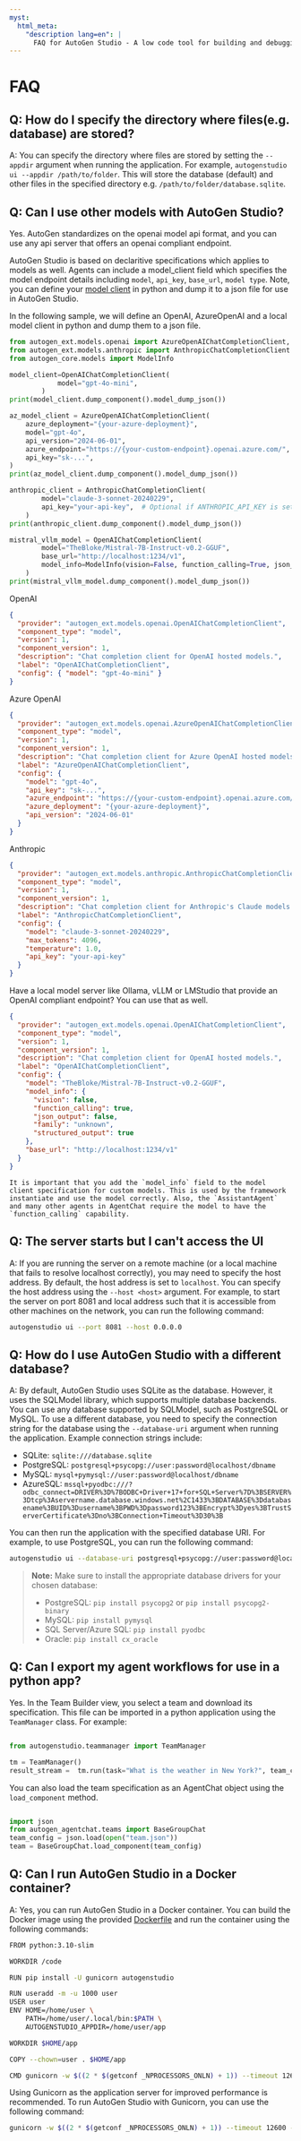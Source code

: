 ```yaml
---
myst:
  html_meta:
    "description lang=en": |
      FAQ for AutoGen Studio - A low code tool for building and debugging multi-agent systems
---
```


# FAQ

## Q: How do I specify the directory where files(e.g. database) are stored?

A: You can specify the directory where files are stored by setting the `--appdir` argument when running the application. For example, `autogenstudio ui --appdir /path/to/folder`. This will store the database (default) and other files in the specified directory e.g. `/path/to/folder/database.sqlite`.

## Q: Can I use other models with AutoGen Studio?

Yes. AutoGen standardizes on the openai model api format, and you can use any api server that offers an openai compliant endpoint.

AutoGen Studio is based on declaritive specifications which applies to models as well. Agents can include a model_client field which specifies the model endpoint details including `model`, `api_key`, `base_url`, `model type`. Note, you can define your [model client](https://microsoft.github.io/autogen/dev/user-guide/core-user-guide/components/model-clients.html) in python and dump it to a json file for use in AutoGen Studio.

In the following sample, we will define an OpenAI, AzureOpenAI and a local model client in python and dump them to a json file.

```python
from autogen_ext.models.openai import AzureOpenAIChatCompletionClient, OpenAIChatCompletionClient
from autogen_ext.models.anthropic import AnthropicChatCompletionClient
from autogen_core.models import ModelInfo

model_client=OpenAIChatCompletionClient(
            model="gpt-4o-mini",
        )
print(model_client.dump_component().model_dump_json())

az_model_client = AzureOpenAIChatCompletionClient(
    azure_deployment="{your-azure-deployment}",
    model="gpt-4o",
    api_version="2024-06-01",
    azure_endpoint="https://{your-custom-endpoint}.openai.azure.com/",
    api_key="sk-...",
)
print(az_model_client.dump_component().model_dump_json())

anthropic_client = AnthropicChatCompletionClient(
        model="claude-3-sonnet-20240229",
        api_key="your-api-key",  # Optional if ANTHROPIC_API_KEY is set in environment
    )
print(anthropic_client.dump_component().model_dump_json())

mistral_vllm_model = OpenAIChatCompletionClient(
        model="TheBloke/Mistral-7B-Instruct-v0.2-GGUF",
        base_url="http://localhost:1234/v1",
        model_info=ModelInfo(vision=False, function_calling=True, json_output=False, family="unknown", structured_output=True),
    )
print(mistral_vllm_model.dump_component().model_dump_json())
```

OpenAI

```json
{
  "provider": "autogen_ext.models.openai.OpenAIChatCompletionClient",
  "component_type": "model",
  "version": 1,
  "component_version": 1,
  "description": "Chat completion client for OpenAI hosted models.",
  "label": "OpenAIChatCompletionClient",
  "config": { "model": "gpt-4o-mini" }
}
```

Azure OpenAI

```json
{
  "provider": "autogen_ext.models.openai.AzureOpenAIChatCompletionClient",
  "component_type": "model",
  "version": 1,
  "component_version": 1,
  "description": "Chat completion client for Azure OpenAI hosted models.",
  "label": "AzureOpenAIChatCompletionClient",
  "config": {
    "model": "gpt-4o",
    "api_key": "sk-...",
    "azure_endpoint": "https://{your-custom-endpoint}.openai.azure.com/",
    "azure_deployment": "{your-azure-deployment}",
    "api_version": "2024-06-01"
  }
}
```

Anthropic

```json
{
  "provider": "autogen_ext.models.anthropic.AnthropicChatCompletionClient",
  "component_type": "model",
  "version": 1,
  "component_version": 1,
  "description": "Chat completion client for Anthropic's Claude models.",
  "label": "AnthropicChatCompletionClient",
  "config": {
    "model": "claude-3-sonnet-20240229",
    "max_tokens": 4096,
    "temperature": 1.0,
    "api_key": "your-api-key"
  }
}
```

Have a local model server like Ollama, vLLM or LMStudio that provide an OpenAI compliant endpoint? You can use that as well.

```json
{
  "provider": "autogen_ext.models.openai.OpenAIChatCompletionClient",
  "component_type": "model",
  "version": 1,
  "component_version": 1,
  "description": "Chat completion client for OpenAI hosted models.",
  "label": "OpenAIChatCompletionClient",
  "config": {
    "model": "TheBloke/Mistral-7B-Instruct-v0.2-GGUF",
    "model_info": {
      "vision": false,
      "function_calling": true,
      "json_output": false,
      "family": "unknown",
      "structured_output": true
    },
    "base_url": "http://localhost:1234/v1"
  }
}
```

```{caution}
It is important that you add the `model_info` field to the model client specification for custom models. This is used by the framework instantiate and use the model correctly. Also, the `AssistantAgent` and many other agents in AgentChat require the model to have the `function_calling` capability.
```

## Q: The server starts but I can't access the UI

A: If you are running the server on a remote machine (or a local machine that fails to resolve localhost correctly), you may need to specify the host address. By default, the host address is set to `localhost`. You can specify the host address using the `--host <host>` argument. For example, to start the server on port 8081 and local address such that it is accessible from other machines on the network, you can run the following command:

```bash
autogenstudio ui --port 8081 --host 0.0.0.0
```

## Q: How do I use AutoGen Studio with a different database?

A: By default, AutoGen Studio uses SQLite as the database. However, it uses the SQLModel library, which supports multiple database backends. You can use any database supported by SQLModel, such as PostgreSQL or MySQL. To use a different database, you need to specify the connection string for the database using the `--database-uri` argument when running the application. Example connection strings include:

- SQLite: `sqlite:///database.sqlite`
- PostgreSQL: `postgresql+psycopg://user:password@localhost/dbname`
- MySQL: `mysql+pymysql://user:password@localhost/dbname`
- AzureSQL: `mssql+pyodbc:///?odbc_connect=DRIVER%3D%7BODBC+Driver+17+for+SQL+Server%7D%3BSERVER%3Dtcp%3Aservername.database.windows.net%2C1433%3BDATABASE%3Ddatabasename%3BUID%3Dusername%3BPWD%3Dpassword123%3BEncrypt%3Dyes%3BTrustServerCertificate%3Dno%3BConnection+Timeout%3D30%3B`

You can then run the application with the specified database URI. For example, to use PostgreSQL, you can run the following command:

```bash
autogenstudio ui --database-uri postgresql+psycopg://user:password@localhost/dbname
```

> **Note:** Make sure to install the appropriate database drivers for your chosen database:
>
> - PostgreSQL: `pip install psycopg2` or `pip install psycopg2-binary`
> - MySQL: `pip install pymysql`
> - SQL Server/Azure SQL: `pip install pyodbc`
> - Oracle: `pip install cx_oracle`

## Q: Can I export my agent workflows for use in a python app?

Yes. In the Team Builder view, you select a team and download its specification. This file can be imported in a python application using the `TeamManager` class. For example:

```python

from autogenstudio.teammanager import TeamManager

tm = TeamManager()
result_stream =  tm.run(task="What is the weather in New York?", team_config="team.json") # or wm.run_stream(..)

```

You can also load the team specification as an AgentChat object using the `load_component` method.

```python

import json
from autogen_agentchat.teams import BaseGroupChat
team_config = json.load(open("team.json"))
team = BaseGroupChat.load_component(team_config)

```

## Q: Can I run AutoGen Studio in a Docker container?

A: Yes, you can run AutoGen Studio in a Docker container. You can build the Docker image using the provided [Dockerfile](https://github.com/microsoft/autogen/blob/autogenstudio/samples/apps/autogen-studio/Dockerfile) and run the container using the following commands:

```bash
FROM python:3.10-slim

WORKDIR /code

RUN pip install -U gunicorn autogenstudio

RUN useradd -m -u 1000 user
USER user
ENV HOME=/home/user \
    PATH=/home/user/.local/bin:$PATH \
    AUTOGENSTUDIO_APPDIR=/home/user/app

WORKDIR $HOME/app

COPY --chown=user . $HOME/app

CMD gunicorn -w $((2 * $(getconf _NPROCESSORS_ONLN) + 1)) --timeout 12600 -k uvicorn.workers.UvicornWorker autogenstudio.web.app:app --bind "0.0.0.0:8081"
```

Using Gunicorn as the application server for improved performance is recommended. To run AutoGen Studio with Gunicorn, you can use the following command:

```bash
gunicorn -w $((2 * $(getconf _NPROCESSORS_ONLN) + 1)) --timeout 12600 -k uvicorn.workers.UvicornWorker autogenstudio.web.app:app --bind
```
